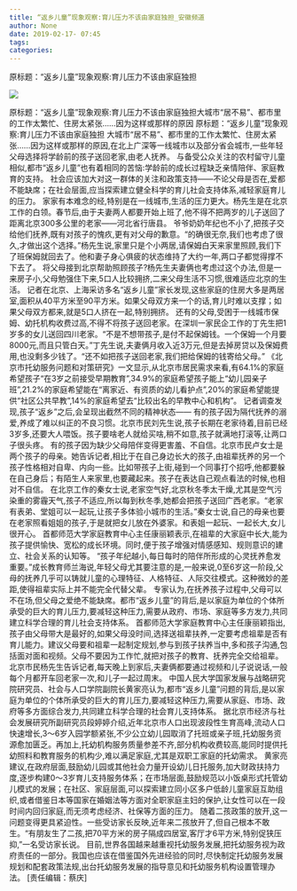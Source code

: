 ```yaml
---
title: “返乡儿童”现象观察:育儿压力不该由家庭独担_安徽频道
author: None
date: 2019-02-17- 07:45
tags: 
categories: 
---
```

原标题：“返乡儿童”现象观察:育儿压力不该由家庭独担
<!-- more -->
                
<img align="center" border="0" src="http://p2.ifengimg.com/a/2016/0810/204c433878d5cf9size1_w16_h16.png" />
                
            
原标题：“返乡儿童”现象观察:育儿压力不该由家庭独担大城市“居不易”、都市里的工作太繁忙、住房太紧张……因为这样或那样的原因
原标题：“返乡儿童”现象观察:育儿压力不该由家庭独担
大城市“居不易”、都市里的工作太繁忙、住房太紧张……因为这样或那样的原因,在北上广深等一线城市以及部分省会城市,一些年轻父母选择将学龄前的孩子送回老家,由老人抚养。
与备受公众关注的农村留守儿童相似,都市“返乡儿童”也有着相同的苦恼:学龄前的成长过程缺乏亲情陪伴、家庭教育的支持。
社会应该加大对这一群体的关注和政策支持——不论父母是否在,爱都不能缺席；在社会层面,应当探索建立健全科学的育儿社会支持体系,减轻家庭育儿的压力。
家家有本难念的经,特别是在一线城市,生活的压力更大。杨先生是在北京工作的白领。春节后,由于夫妻两人都要开始上班了,他不得不把两岁的儿子送回了距离北京300多公里的老家——河北省行唐县。
爷爷奶奶年纪也不小了,把孩子交给他们抚养,既有对孩子的愧疚,更有对父母的歉意。“的确很无奈,我们也考虑了很久,才做出这个选择。”杨先生说,家里只是个小两居,请保姆白天来家里照顾,我们下了班保姆就回去了。他和妻子身心俱疲的状态维持了大约一年,两口子都觉得撑不下去了。
将父母接到北京帮助照顾孩子?杨先生夫妻俩也考虑过这个办法,但是一来房子小,父母勉强住下来,5口人比较拥挤,二来父母生活不习惯,很难适应北京的生活。
记者在北京、上海采访多名“返乡儿童”家长发现,这些家庭的住房大多是两居室,面积从40平方米至90平方米。如果父母双方来一个的话,育儿时难以支撑；如果父母双方都来,就是5口人挤在一起,特别拥挤。
还有的父母,受困于一线城市保姆、幼托机构收费过高,不得不将孩子送回老家。在深圳一家民企工作的丁先生把1岁多的女儿送回四川老家。“不是不想带孩子,是付不起保姆钱。一个保姆一个月要8000元,而且只管白天。”丁先生说,夫妻俩月收入近3万元,但是去掉房贷以及保姆费用,也没剩多少钱了。“还不如把孩子送回老家,我们把给保姆的钱寄给父母。”
《北京市托幼服务问题和对策研究》一文显示,从北京市居民需求来看,有64.1%的家庭希望孩子“在3岁之前接受早期教育”,34.9%的家庭希望孩子能上“幼儿园亲子班”,21.2%的家庭希望能在“离家近、有资质的幼儿看护点”,20%的家庭希望能提供“社区公共早教”,14%的家庭希望去“比较出名的早教中心和机构”。
记者调查发现,孩子“返乡”之后,会呈现出截然不同的精神状态——
有的孩子因为隔代抚养的溺爱,养成了难以纠正的不良习惯。北京市民刘先生说,孩子长期在老家待着,目前已经3岁多,还要大人喂饭。孩子要啥老人就给买啥,稍不如意,孩子就满地打滚等,让两口子很头疼。
有的孩子因为缺少父母陪伴变得更害羞、不自信。北京市民卢女士是两个孩子的母亲。她告诉记者,相比于在自己身边长大的孩子,由祖辈抚养的另一个孩子性格相对自卑、内向一些。比如带孩子上街,碰到一个同事打个招呼,他都要躲在自己身后；有陌生人来家里,也要藏起来。孩子在表达自己观点看法的时候,也相对不自信。
在北京工作的秦女士说,老家空气好,北京秋冬季太干燥,尤其是空气污染重的雾霾天气,孩子不适应,所以每到秋冬季,她都会把孩子送回广西老家。“老家有表弟、堂姐可以一起玩,让孩子多体验小城市的生活。”秦女士说,自己的母亲也要在老家照看姐姐的孩子,于是就把女儿放在外婆家。和表姐一起玩、一起长大,女儿很开心。
首都师范大学家庭教育中心主任康丽颖表示,在祖辈的大家庭中长大,能为孩子提供愉快、宽松的成长环境。同时,便于孩子增强对情感感知、规则意识的建立、社会关系的认知等。
“孩子年纪越小,每日每时的陪伴所形成的心灵抚养愈发重要。”成长教育师兰海说,年轻父母尤其要注意的是,一般来说,0至6岁这一阶段,父母的抚养几乎可以铸就儿童的心理特征、人格特征、人际交往模式。这种微妙的差距,使得祖辈实际上并不能完全代替父辈。
专家认为,在抚养孩子过程中,父母可以不在场,但父母之爱绝不能缺席。都市“返乡儿童”的背后,是以家庭为单位的个体所承受的巨大的育儿压力,要减轻这种压力,需要从政府、市场、家庭等多方发力,共同建立科学合理的育儿社会支持体系。
首都师范大学家庭教育中心主任康丽颖指出,孩子由父母带大是最好的,如果父母没时间,选择送祖辈扶养,一定要考虑祖辈是否有育儿能力。建议父母要和祖辈一起制定规划,参与到孩子扶养当中,多和孩子沟通,包括面对面和视频。父母不要因为工作忙,就把对孩子的教育、抚养完全交给祖辈。
北京市民杨先生告诉记者,每天晚上到家后,夫妻俩都要通过视频和儿子说说话,一般每个月都开车回老家一次,和儿子一起过周末。
中国人民大学国家发展与战略研究院研究员、社会与人口学院副院长黄家亮认为,都市“返乡儿童”问题的背后,是以家庭为单位的个体所承受的巨大的育儿压力,要减轻这种压力,需要从家庭、市场、政府等多方面综合发力,共同建立科学合理的社会育儿支持体系。
据北京市经济与社会发展研究所副研究员段婷婷介绍,近年北京市人口出现波段性生育高峰,流动人口快速增长,3～6岁入园学额紧张,不少公立幼儿园取消了托班或亲子班,托幼服务资源愈加匮乏。再加上,托幼机构服务质量参差不齐,部分机构收费较高,能同时提供托幼照料和教育服务的机构少,难以满足家庭,尤其是双职工家庭的托幼需求。
黄家亮建议,在政府层面,鼓励幼儿园或其他社会力量开设幼儿日托服务,加大财政扶持力度,逐步构建0～3岁育儿支持服务体系；在市场层面,鼓励规范以小饭桌形式托管幼儿模式的发展；在社区、家庭层面,可以探索建立同小区多户低龄儿童家庭互助组织,或者借鉴日本等国家在婚姻法等方面对全职家庭主妇的保护,让女性可以在一段时间内回归家庭,而无须考虑经济、社保等方面的压力。
随着二孩政策的放开,这一问题变得更具紧迫性。一些受访家长反映,近年来二孩放开了,但自己根本不敢生。“有朋友生了二孩,把70平方米的房子隔成四居室,客厅才6平方米,特别促狭压抑,”一名受访家长说。
目前,世界各国越来越重视托幼服务发展,把托幼服务视为政府责任的一部分。我国也应该在借鉴国外先进经验的同时,尽快制定托幼服务发展规划和配套政策法规,出台托幼服务发展的指导意见和托幼服务机构设置管理办法。
[责任编辑：蔡庆]
            
